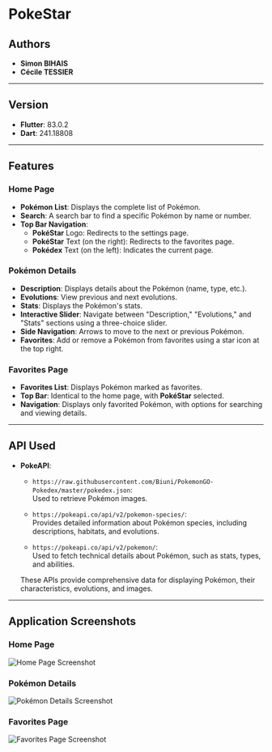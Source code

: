 # PokeStar



## Authors
- **Simon BIHAIS**
- **Cécile TESSIER**

---

## Version
- **Flutter**: 83.0.2
- **Dart**: 241.18808

---

## Features

### Home Page
- **Pokémon List**: Displays the complete list of Pokémon.
- **Search**: A search bar to find a specific Pokémon by name or number.
- **Top Bar Navigation**:
  - **PokéStar** Logo: Redirects to the settings page.
  - **PokéStar** Text (on the right): Redirects to the favorites page.
  - **Pokédex** Text (on the left): Indicates the current page.

### Pokémon Details
- **Description**: Displays details about the Pokémon (name, type, etc.).
- **Evolutions**: View previous and next evolutions.
- **Stats**: Displays the Pokémon's stats.
- **Interactive Slider**: Navigate between "Description," "Evolutions," and "Stats" sections using a three-choice slider.
- **Side Navigation**: Arrows to move to the next or previous Pokémon.
- **Favorites**: Add or remove a Pokémon from favorites using a star icon at the top right.

### Favorites Page
- **Favorites List**: Displays Pokémon marked as favorites.
- **Top Bar**: Identical to the home page, with **PokéStar** selected.
- **Navigation**: Displays only favorited Pokémon, with options for searching and viewing details.

---

## API Used
- **PokeAPI**:

  - `https://raw.githubusercontent.com/Biuni/PokemonGO-Pokedex/master/pokedex.json`:  
    Used to retrieve Pokémon images.

  - `https://pokeapi.co/api/v2/pokemon-species/`:  
    Provides detailed information about Pokémon species, including descriptions, habitats, and evolutions.

  - `https://pokeapi.co/api/v2/pokemon/`:  
    Used to fetch technical details about Pokémon, such as stats, types, and abilities.

  These APIs provide comprehensive data for displaying Pokémon, their characteristics, evolutions, and images.

---

## Application Screenshots

### Home Page
![Home Page Screenshot](assets\screenshots\Screenshot_20250114_223237.png "Home Page")

### Pokémon Details
![Pokémon Details Screenshot](assets\screenshots\Screenshot_20250114_223618.png "Pokémon Details")

### Favorites Page
![Favorites Page Screenshot](assets\screenshots\Screenshot_20250114_223444.png "Favorites Page")
